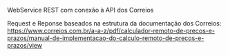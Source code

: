 WebService REST com conexão à API dos Correios

Request e Reponse baseados na estrutura da documentação dos Correios:
https://www.correios.com.br/a-a-z/pdf/calculador-remoto-de-precos-e-prazos/manual-de-implementacao-do-calculo-remoto-de-precos-e-prazos/view
